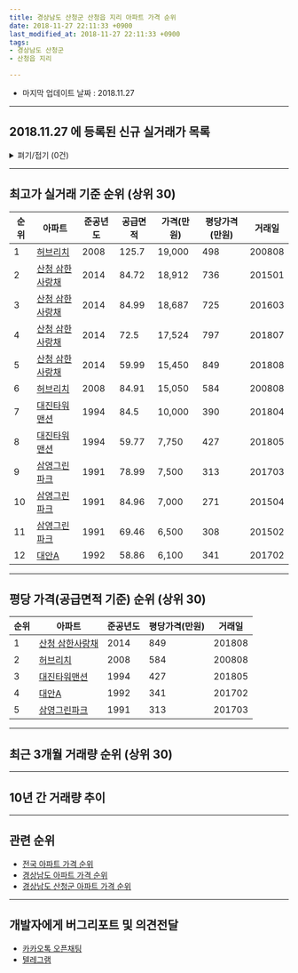 ```yaml
---
title: 경상남도 산청군 산청읍 지리 아파트 가격 순위
date: 2018-11-27 22:11:33 +0900
last_modified_at: 2018-11-27 22:11:33 +0900
tags:
- 경상남도 산청군
- 산청읍 지리

---
```


* 마지막 업데이트 날짜 : 2018.11.27

---

## 2018.11.27 에 등록된 신규 실거래가 목록

<details>
<summary>펴기/접기 (0건)</summary>
<div markdown="1">

|아파트|준공년도|공급면적|가격(만원)|평당가격(만원)|거래일|
|---|---|---|---|---|---|
|없음||||||


</div>
</details>

---

## 최고가 실거래 기준 순위 (상위 30)


|순위|아파트|준공년도|공급면적|가격(만원)|평당가격(만원)|거래일|
|---|---|---|---|---|---|---|
|1|[허브리치](https://search.naver.com/search.naver?query=%EA%B2%BD%EC%83%81%EB%82%A8%EB%8F%84+%EC%82%B0%EC%B2%AD%EA%B5%B0+%EC%82%B0%EC%B2%AD%EC%9D%8D+%EC%A7%80%EB%A6%AC+%ED%97%88%EB%B8%8C%EB%A6%AC%EC%B9%98)|2008|125.7|19,000|498|200808|
|2|[산청 삼한사랑채](https://search.naver.com/search.naver?query=%EA%B2%BD%EC%83%81%EB%82%A8%EB%8F%84+%EC%82%B0%EC%B2%AD%EA%B5%B0+%EC%82%B0%EC%B2%AD%EC%9D%8D+%EC%A7%80%EB%A6%AC+%EC%82%B0%EC%B2%AD+%EC%82%BC%ED%95%9C%EC%82%AC%EB%9E%91%EC%B1%84)|2014|84.72|18,912|736|201501|
|3|[산청 삼한사랑채](https://search.naver.com/search.naver?query=%EA%B2%BD%EC%83%81%EB%82%A8%EB%8F%84+%EC%82%B0%EC%B2%AD%EA%B5%B0+%EC%82%B0%EC%B2%AD%EC%9D%8D+%EC%A7%80%EB%A6%AC+%EC%82%B0%EC%B2%AD+%EC%82%BC%ED%95%9C%EC%82%AC%EB%9E%91%EC%B1%84)|2014|84.99|18,687|725|201603|
|4|[산청 삼한사랑채](https://search.naver.com/search.naver?query=%EA%B2%BD%EC%83%81%EB%82%A8%EB%8F%84+%EC%82%B0%EC%B2%AD%EA%B5%B0+%EC%82%B0%EC%B2%AD%EC%9D%8D+%EC%A7%80%EB%A6%AC+%EC%82%B0%EC%B2%AD+%EC%82%BC%ED%95%9C%EC%82%AC%EB%9E%91%EC%B1%84)|2014|72.5|17,524|797|201807|
|5|[산청 삼한사랑채](https://search.naver.com/search.naver?query=%EA%B2%BD%EC%83%81%EB%82%A8%EB%8F%84+%EC%82%B0%EC%B2%AD%EA%B5%B0+%EC%82%B0%EC%B2%AD%EC%9D%8D+%EC%A7%80%EB%A6%AC+%EC%82%B0%EC%B2%AD+%EC%82%BC%ED%95%9C%EC%82%AC%EB%9E%91%EC%B1%84)|2014|59.99|15,450|849|201808|
|6|[허브리치](https://search.naver.com/search.naver?query=%EA%B2%BD%EC%83%81%EB%82%A8%EB%8F%84+%EC%82%B0%EC%B2%AD%EA%B5%B0+%EC%82%B0%EC%B2%AD%EC%9D%8D+%EC%A7%80%EB%A6%AC+%ED%97%88%EB%B8%8C%EB%A6%AC%EC%B9%98)|2008|84.91|15,050|584|200808|
|7|[대진타워맨션](https://search.naver.com/search.naver?query=%EA%B2%BD%EC%83%81%EB%82%A8%EB%8F%84+%EC%82%B0%EC%B2%AD%EA%B5%B0+%EC%82%B0%EC%B2%AD%EC%9D%8D+%EC%A7%80%EB%A6%AC+%EB%8C%80%EC%A7%84%ED%83%80%EC%9B%8C%EB%A7%A8%EC%85%98)|1994|84.5|10,000|390|201804|
|8|[대진타워맨션](https://search.naver.com/search.naver?query=%EA%B2%BD%EC%83%81%EB%82%A8%EB%8F%84+%EC%82%B0%EC%B2%AD%EA%B5%B0+%EC%82%B0%EC%B2%AD%EC%9D%8D+%EC%A7%80%EB%A6%AC+%EB%8C%80%EC%A7%84%ED%83%80%EC%9B%8C%EB%A7%A8%EC%85%98)|1994|59.77|7,750|427|201805|
|9|[삼영그린파크](https://search.naver.com/search.naver?query=%EA%B2%BD%EC%83%81%EB%82%A8%EB%8F%84+%EC%82%B0%EC%B2%AD%EA%B5%B0+%EC%82%B0%EC%B2%AD%EC%9D%8D+%EC%A7%80%EB%A6%AC+%EC%82%BC%EC%98%81%EA%B7%B8%EB%A6%B0%ED%8C%8C%ED%81%AC)|1991|78.99|7,500|313|201703|
|10|[삼영그린파크](https://search.naver.com/search.naver?query=%EA%B2%BD%EC%83%81%EB%82%A8%EB%8F%84+%EC%82%B0%EC%B2%AD%EA%B5%B0+%EC%82%B0%EC%B2%AD%EC%9D%8D+%EC%A7%80%EB%A6%AC+%EC%82%BC%EC%98%81%EA%B7%B8%EB%A6%B0%ED%8C%8C%ED%81%AC)|1991|84.96|7,000|271|201504|
|11|[삼영그린파크](https://search.naver.com/search.naver?query=%EA%B2%BD%EC%83%81%EB%82%A8%EB%8F%84+%EC%82%B0%EC%B2%AD%EA%B5%B0+%EC%82%B0%EC%B2%AD%EC%9D%8D+%EC%A7%80%EB%A6%AC+%EC%82%BC%EC%98%81%EA%B7%B8%EB%A6%B0%ED%8C%8C%ED%81%AC)|1991|69.46|6,500|308|201502|
|12|[대안A](https://search.naver.com/search.naver?query=%EA%B2%BD%EC%83%81%EB%82%A8%EB%8F%84+%EC%82%B0%EC%B2%AD%EA%B5%B0+%EC%82%B0%EC%B2%AD%EC%9D%8D+%EC%A7%80%EB%A6%AC+%EB%8C%80%EC%95%88A)|1992|58.86|6,100|341|201702|


---

## 평당 가격(공급면적 기준) 순위 (상위 30)


|순위|아파트|준공년도|평당가격(만원)|거래일|
|---|---|---|---|---|
|1|[산청 삼한사랑채](https://search.naver.com/search.naver?query=%EA%B2%BD%EC%83%81%EB%82%A8%EB%8F%84+%EC%82%B0%EC%B2%AD%EA%B5%B0+%EC%82%B0%EC%B2%AD%EC%9D%8D+%EC%A7%80%EB%A6%AC+%EC%82%B0%EC%B2%AD+%EC%82%BC%ED%95%9C%EC%82%AC%EB%9E%91%EC%B1%84)|2014|849|201808|
|2|[허브리치](https://search.naver.com/search.naver?query=%EA%B2%BD%EC%83%81%EB%82%A8%EB%8F%84+%EC%82%B0%EC%B2%AD%EA%B5%B0+%EC%82%B0%EC%B2%AD%EC%9D%8D+%EC%A7%80%EB%A6%AC+%ED%97%88%EB%B8%8C%EB%A6%AC%EC%B9%98)|2008|584|200808|
|3|[대진타워맨션](https://search.naver.com/search.naver?query=%EA%B2%BD%EC%83%81%EB%82%A8%EB%8F%84+%EC%82%B0%EC%B2%AD%EA%B5%B0+%EC%82%B0%EC%B2%AD%EC%9D%8D+%EC%A7%80%EB%A6%AC+%EB%8C%80%EC%A7%84%ED%83%80%EC%9B%8C%EB%A7%A8%EC%85%98)|1994|427|201805|
|4|[대안A](https://search.naver.com/search.naver?query=%EA%B2%BD%EC%83%81%EB%82%A8%EB%8F%84+%EC%82%B0%EC%B2%AD%EA%B5%B0+%EC%82%B0%EC%B2%AD%EC%9D%8D+%EC%A7%80%EB%A6%AC+%EB%8C%80%EC%95%88A)|1992|341|201702|
|5|[삼영그린파크](https://search.naver.com/search.naver?query=%EA%B2%BD%EC%83%81%EB%82%A8%EB%8F%84+%EC%82%B0%EC%B2%AD%EA%B5%B0+%EC%82%B0%EC%B2%AD%EC%9D%8D+%EC%A7%80%EB%A6%AC+%EC%82%BC%EC%98%81%EA%B7%B8%EB%A6%B0%ED%8C%8C%ED%81%AC)|1991|313|201703|


---

## 최근 3개월 거래량 순위 (상위 30)


<div style="width:100%;">
    <canvas id="deal_count_ranking" height="13"></canvas>
</div>


<script>
new Chart(document.getElementById("deal_count_ranking"), {
    type: 'horizontalBar',
    data: {
        labels: ['산청 삼한사랑채'],
        datasets: [{
            label: '실거래 수',
            data: [5],
            borderColor: "rgba(255, 0, 128, 1)",
            backgroundColor: "rgba(255, 0, 128, 0.5)",
            fill: false,
        }]
    },
    options: {
        responsive: true,
        title: {
            display: true,
            text: '최근 3개월 거래량 순위'
        },
        tooltips: {
            mode: 'index',
            intersect: false,
            callbacks: {
                title: function(tooltipItems, data) {
                    return "실거래 수:";
                },
                label: function(tooltipItem, data) {
                    return data.labels[tooltipItem.index] + ": " + tooltipItem.xLabel;
                }
            }
        },
        hover: {
            mode: 'nearest',
            intersect: true
        },
        scales: {
            xAxes: [{
                display: true,
                scaleLabel: {
                    display: true,
                    labelString: '실거래 수'
                },
                ticks: {
                    suggestedMin: 0,
                }
            }],
            yAxes: [{
                display: true,
                ticks: {
                    autoSkip: false,
                    callback: function(value, index, values) {
                        if (value.length > 10)
                            return value.substr(0, 8) + "...";
                        else
                            return value;
                    }
                },
                scaleLabel: {
                    display: false,
                }
            }]
        }
    }
});

</script>


---

## 10년 간 거래량 추이


<div style="width:100%;">
    <canvas id="deal_progress" height="300"></canvas>
</div>

<script>
new Chart(document.getElementById("deal_progress"), {
    type: 'line',
    data: {
        labels: ['200811','200812','200901','200902','200903','200904','200905','200906','200907','200908','200909','200910','200911','200912','201001','201002','201003','201004','201005','201006','201007','201008','201009','201010','201011','201012','201101','201102','201103','201104','201105','201106','201107','201108','201109','201110','201111','201112','201201','201202','201203','201204','201205','201206','201207','201208','201209','201210','201211','201212','201301','201302','201303','201304','201305','201306','201307','201308','201309','201310','201311','201312','201401','201402','201403','201404','201405','201406','201407','201408','201409','201410','201411','201412','201501','201502','201503','201504','201505','201506','201507','201508','201509','201510','201511','201512','201601','201602','201603','201604','201605','201606','201607','201608','201609','201610','201611','201612','201701','201702','201703','201704','201705','201706','201707','201708','201709','201710','201711','201712','201801','201802','201803','201804','201805','201806','201807','201808','201809','201810','201811'],
        datasets: [{
            label: '실거래 수',
            pointRadius: 1,
            data: [2, 2, 0, 2, 1, 3, 0, 1, 1, 0, 5, 3, 0, 1, 0, 4, 2, 3, 0, 0, 0, 0, 1, 1, 0, 1, 0, 1, 0, 1, 2, 0, 1, 1, 0, 0, 0, 1, 0, 2, 0, 1, 0, 0, 0, 1, 1, 1, 0, 1, 0, 1, 2, 2, 0, 2, 1, 0, 0, 0, 0, 0, 1, 1, 0, 0, 0, 0, 0, 0, 0, 0, 0, 4, 11, 7, 8, 5, 3, 1, 2, 4, 0, 4, 6, 2, 3, 4, 5, 3, 3, 3, 5, 8, 5, 4, 3, 5, 2, 6, 3, 2, 4, 3, 2, 1, 4, 3, 3, 3, 1, 0, 5, 4, 4, 0, 4, 1, 1, 4, 0],
            borderColor: "rgba(255, 201, 14, 1)",
            backgroundColor: "rgba(255, 201, 14, 0.5)",
            fill: true,
        }]
    },
    options: {
        responsive: true,
        title: {
            display: true,
            text: '10년간 거래량 추이'
        },
        tooltips: {
            mode: 'index',
            intersect: false,
        },
        hover: {
            mode: 'nearest',
            intersect: true
        },
        scales: {
            xAxes: [{
                display: true,
                scaleLabel: {
                    display: true,
                    labelString: '년/월'
                }
            }],
            yAxes: [{
                display: true,
                ticks: {
                    suggestedMin: 0,
                },
                scaleLabel: {
                    display: true,
                    labelString: '실거래 수'
                }
            }]
        }
    }
});

</script>


---

## 관련 순위

- [전국 아파트 가격 순위](https://inasie.github.io/apt-ranking/전국)
- [경상남도 아파트 가격 순위](https://inasie.github.io/apt-ranking/경상남도)
- [경상남도 산청군 아파트 가격 순위](https://inasie.github.io/apt-ranking/경상남도-산청군)


---

## 개발자에게 버그리포트 및 의견전달

- [카카오톡 오픈채팅](https://open.kakao.com/o/gLJUAP4)
- [텔레그램](https://t.me/inasie)


